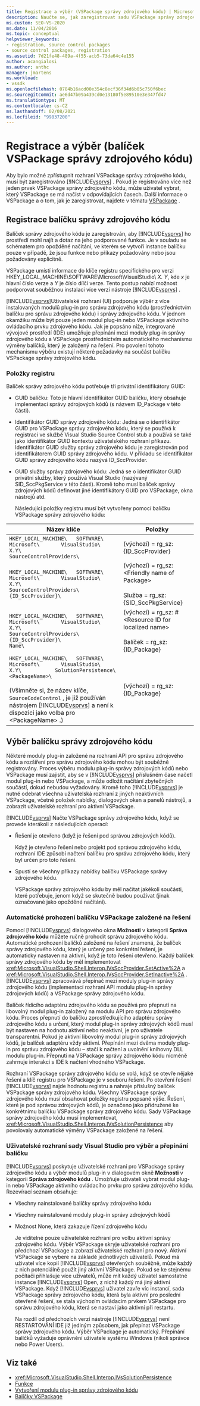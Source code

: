 ```yaml
---
title: Registrace a výběr (VSPackage správy zdrojového kódu) | Microsoft Docs
description: Naučte se, jak zaregistrovat sadu VSPackage správy zdrojového kódu pomocí sady Visual Studio a jak vybrat balíček, který se má načíst z více registrovaných balíčků správy zdrojových kódů.
ms.custom: SEO-VS-2020
ms.date: 11/04/2016
ms.topic: conceptual
helpviewer_keywords:
- registration, source control packages
- source control packages, registration
ms.assetid: 7d21fe48-489a-4f55-acb5-73da64c4e155
author: acangialosi
ms.author: anthc
manager: jmartens
ms.workload:
- vssdk
ms.openlocfilehash: 0784b16acd00e354c8ecf36f34d6b05c750f6bec
ms.sourcegitcommit: ae6d47b09a439cd0e13180f5e89510e3e347fd47
ms.translationtype: MT
ms.contentlocale: cs-CZ
ms.lasthandoff: 02/08/2021
ms.locfileid: "99837200"
---
```

# <a name="registration-and-selection-source-control-vspackage"></a>Registrace a výběr (balíček VSPackage správy zdrojového kódu)
Aby bylo možné zpřístupnit rozhraní VSPackage správy zdrojového kódu, musí být zaregistrováno [!INCLUDE[vsprvs](../../code-quality/includes/vsprvs_md.md)] . Pokud je registrováno více než jeden prvek VSPackage správy zdrojového kódu, může uživatel vybrat, který VSPackage se má načíst v odpovídajících časech. Další informace o VSPackage a o tom, jak je zaregistrovat, najdete v tématu [VSPackage](../../extensibility/internals/vspackages.md) .

## <a name="registering-a-source-control-package"></a>Registrace balíčku správy zdrojového kódu
 Balíček správy zdrojového kódu je zaregistrován, aby [!INCLUDE[vsprvs](../../code-quality/includes/vsprvs_md.md)] ho prostředí mohl najít a dotaz na jeho podporované funkce. Je v souladu se schématem pro opožděné načítání, ve kterém se vytvoří instance balíčku pouze v případě, že jsou funkce nebo příkazy požadovány nebo jsou požadovány explicitně.

 VSPackage umístí informace do klíče registru specifického pro verzi HKEY_LOCAL_MACHINE\SOFTWARE\Microsoft\VisualStudio\\ *X. Y*, kde *x* je hlavní číslo verze a *Y* je číslo dílčí verze. Tento postup nabízí možnost podporovat souběžnou instalaci více verzí nástroje [!INCLUDE[vsprvs](../../code-quality/includes/vsprvs_md.md)] .

 [!INCLUDE[vsprvs](../../code-quality/includes/vsprvs_md.md)]Uživatelské rozhraní (UI) podporuje výběr z více instalovaných modulů plug-in pro správu zdrojového kódu (prostřednictvím balíčku pro správu zdrojového kódu) i správy zdrojového kódu. V jednom okamžiku může být pouze jeden modul plug-in nebo VSPackage aktivního ovládacího prvku zdrojového kódu. Jak je popsáno níže, integrované vývojové prostředí (IDE) umožňuje přepínání mezi moduly plug-in správy zdrojového kódu a VSPackage prostřednictvím automatického mechanismu výměny balíčků, který je založený na řešení. Pro povolení tohoto mechanismu výběru existují některé požadavky na součást balíčku VSPackage správy zdrojového kódu.

### <a name="registry-entries"></a>Položky registru
 Balíček správy zdrojového kódu potřebuje tři privátní identifikátory GUID:

- GUID balíčku: Toto je hlavní identifikátor GUID balíčku, který obsahuje implementaci správy zdrojových kódů (s názvem ID_Package v této části).

- Identifikátor GUID správy zdrojového kódu: Jedná se o identifikátor GUID pro VSPackage správy zdrojového kódu, který se používá k registraci ve službě Visual Studio Source Control stub a používá se také jako identifikátor GUID kontextu uživatelského rozhraní příkazu. Identifikátor GUID služby správy zdrojového kódu je zaregistrován pod identifikátorem GUID správy zdrojového kódu. V příkladu se identifikátor GUID správy zdrojového kódu nazývá ID_SccProvider.

- GUID služby správy zdrojového kódu: Jedná se o identifikátor GUID privátní služby, který používá Visual Studio (nazývaný SID_SccPkgService v této části). Kromě toho musí balíček správy zdrojových kódů definovat jiné identifikátory GUID pro VSPackage, okna nástrojů atd.

  Následující položky registru musí být vytvořeny pomocí balíčku VSPackage správy zdrojového kódu:

| Název klíče | Položky |
| - | - |
| `HKEY_LOCAL_MACHINE\   SOFTWARE\     Microsoft\       VisualStudio\         X.Y\           SourceControlProviders\` | (výchozí) = rg_sz: {ID_SccProvider} |
| `HKEY_LOCAL_MACHINE\   SOFTWARE\     Microsoft\       VisualStudio\         X.Y\           SourceControlProviders\             {ID_SccProvider}\` | (výchozí) = rg_sz:\<Friendly name of Package><br /><br /> Služba = rg_sz: {SID_SccPkgService} |
| `HKEY_LOCAL_MACHINE\   SOFTWARE\     Microsoft\       VisualStudio\         X.Y\           SourceControlProviders\             {ID_SccProvider}\               Name\` | (výchozí) = rg_sz: #\<Resource ID for localized name><br /><br /> Balíček = rg_sz: {ID_Package} |
| `HKEY_LOCAL_MACHINE\   SOFTWARE\     Microsoft\       VisualStudio\         X.Y\           SolutionPersistence\             <PackageName>\`<br /><br /> (Všimněte si, že název klíče, `SourceCodeControl` , je již používán nástrojem [!INCLUDE[vsprvs](../../code-quality/includes/vsprvs_md.md)] a není k dispozici jako volba pro \<PackageName> .) | (výchozí) = rg_sz: {ID_Package} |

## <a name="selecting-a-source-control-package"></a>Výběr balíčku správy zdrojového kódu
 Některé moduly plug-in založené na rozhraní API pro správu zdrojového kódu a rozšíření pro správu zdrojového kódu mohou být souběžně registrovány. Proces výběru modulu plug-in správy zdrojových kódů nebo VSPackage musí zajistit, aby se v [!INCLUDE[vsprvs](../../code-quality/includes/vsprvs_md.md)] příslušném čase načetl modul plug-in nebo VSPackage, a může odložit načítání zbytečných součástí, dokud nebudou vyžadovány. Kromě toho [!INCLUDE[vsprvs](../../code-quality/includes/vsprvs_md.md)] je nutné odebrat všechna uživatelská rozhraní z jiných neaktivních VSPackage, včetně položek nabídky, dialogových oken a panelů nástrojů, a zobrazit uživatelské rozhraní pro aktivní VSPackage.

 [!INCLUDE[vsprvs](../../code-quality/includes/vsprvs_md.md)] Načte VSPackage správy zdrojového kódu, když se provede kterákoli z následujících operací:

- Řešení je otevřeno (když je řešení pod správou zdrojových kódů).

   Když je otevřeno řešení nebo projekt pod správou zdrojového kódu, rozhraní IDE způsobí načtení balíčku pro správu zdrojového kódu, který byl určen pro toto řešení.

- Spustí se všechny příkazy nabídky balíčku VSPackage správy zdrojového kódu.

  VSPackage správy zdrojového kódu by měl načítat jakékoli součásti, které potřebuje, jenom když se skutečně budou používat (jinak označované jako opožděné načítání).

### <a name="automatic-solution-based-vspackage-swapping"></a>Automatické prohození balíčku VSPackage založené na řešení
 Pomocí [!INCLUDE[vsprvs](../../code-quality/includes/vsprvs_md.md)] dialogového okna **Možnosti** v kategorii **Správa zdrojového kódu** můžete ručně prohodit správu zdrojového kódu. Automatické prohození balíčků založené na řešení znamená, že balíček správy zdrojového kódu, který je určený pro konkrétní řešení, je automaticky nastaven na aktivní, když je toto řešení otevřeno. Každý balíček správy zdrojového kódu by měl implementovat <xref:Microsoft.VisualStudio.Shell.Interop.IVsSccProvider.SetActive%2A> a <xref:Microsoft.VisualStudio.Shell.Interop.IVsSccProvider.SetInactive%2A> . [!INCLUDE[vsprvs](../../code-quality/includes/vsprvs_md.md)] zpracovává přepínač mezi moduly plug-in správy zdrojového kódu (implementací rozhraní API modulu plug-in správy zdrojových kódů) a VSPackage správy zdrojového kódu.

 Balíček řídicího adaptéru zdrojového kódu se používá pro přepnutí na libovolný modul plug-in založený na modulu API pro správu zdrojového kódu. Proces přepnutí do balíčku zprostředkujícího adaptéru správy zdrojového kódu a určení, který modul plug-in správy zdrojových kódů musí být nastaven na hodnotu aktivní nebo neaktivní, je pro uživatele transparentní. Pokud je aktivní libovolný modul plug-in správy zdrojových kódů, je balíček adaptéru vždy aktivní. Přepínání mezi dvěma moduly plug-in pro správu zdrojového kódu – stačí k načtení a uvolnění knihovny DLL modulu plug-in. Přepnutí na VSPackage správy zdrojového kódu nicméně zahrnuje interakci s IDE k načtení vhodného VSPackage.

 Rozhraní VSPackage správy zdrojového kódu se volá, když se otevře nějaké řešení a klíč registru pro VSPackage je v souboru řešení. Po otevření řešení [!INCLUDE[vsprvs](../../code-quality/includes/vsprvs_md.md)] najde hodnotu registru a nahraje příslušný balíček VSPackage správy zdrojového kódu. Všechny VSPackage správy zdrojového kódu musí obsahovat položky registru popsané výše. Řešení, které je pod správou zdrojových kódů, je označeno jako přidružené ke konkrétnímu balíčku VSPackage správy zdrojového kódu. Sady VSPackage správy zdrojového kódu musí implementovat, <xref:Microsoft.VisualStudio.Shell.Interop.IVsSolutionPersistence> aby povolovaly automatické výměny VSPackage založené na řešení.

### <a name="visual-studio-ui-for-package-selection-and-switching"></a>Uživatelské rozhraní sady Visual Studio pro výběr a přepínání balíčku
 [!INCLUDE[vsprvs](../../code-quality/includes/vsprvs_md.md)] poskytuje uživatelské rozhraní pro VSPackage správy zdrojového kódu a výběr modulů plug-in v dialogovém okně **Možnosti** v kategorii **Správa zdrojového kódu** . Umožňuje uživateli vybrat modul plug-in nebo VSPackage aktivního ovládacího prvku pro správu zdrojového kódu. Rozevírací seznam obsahuje:

- Všechny nainstalované balíčky správy zdrojového kódu

- Všechny nainstalované moduly plug-in správy zdrojových kódů

- Možnost None, která zakazuje řízení zdrojového kódu

  Je viditelné pouze uživatelské rozhraní pro volbu aktivní správy zdrojového kódu. Výběr VSPackage skryje uživatelské rozhraní pro předchozí VSPackage a zobrazí uživatelské rozhraní pro nový. Aktivní VSPackage se vybere na základě jednotlivých uživatelů. Pokud má uživatel více kopií [!INCLUDE[vsprvs](../../code-quality/includes/vsprvs_md.md)] otevřených souběžně, může každý z nich potenciálně použít jiný aktivní VSPackage. Pokud se ke stejnému počítači přihlašuje více uživatelů, může mít každý uživatel samostatné instance [!INCLUDE[vsprvs](../../code-quality/includes/vsprvs_md.md)] Open, z nichž každý má jiný aktivní VSPackage. Když [!INCLUDE[vsprvs](../../code-quality/includes/vsprvs_md.md)] uživatel zavře víc instancí, sada VSPackage správy zdrojového kódu, která byla aktivní pro poslední otevřené řešení, se stala výchozím ovládacím prvkem VSPackage pro správu zdrojového kódu, která se nastaví jako aktivní při restartu.

  Na rozdíl od předchozích verzí nástroje [!INCLUDE[vsprvs](../../code-quality/includes/vsprvs_md.md)] není RESTARTOVÁNÍ IDE již jediným způsobem, jak přepínat VSPackage správy zdrojového kódu. Výběr VSPackage je automatický. Přepínání balíčků vyžaduje oprávnění uživatele systému Windows (nikoli správce nebo Power Users).

## <a name="see-also"></a>Viz také
- <xref:Microsoft.VisualStudio.Shell.Interop.IVsSolutionPersistence>
- [Funkce](../../extensibility/internals/source-control-vspackage-features.md)
- [Vytvoření modulu plug-in správy zdrojového kódu](../../extensibility/internals/creating-a-source-control-plug-in.md)
- [Balíčky VSPackage](../../extensibility/internals/vspackages.md)
